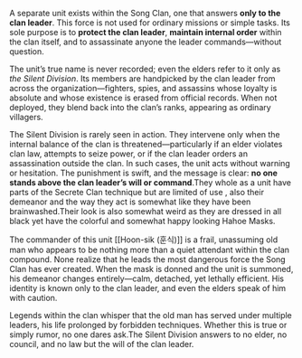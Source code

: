 A separate unit exists within the Song Clan, one that answers **only to the clan leader**. This force is not used for ordinary missions or simple tasks. Its sole purpose is to **protect the clan leader**, **maintain internal order** within the clan itself, and to assassinate anyone the leader commands—without question.

The unit’s true name is never recorded; even the elders refer to it only as _the Silent Division_. Its members are handpicked by the clan leader from across the organization—fighters, spies, and assassins whose loyalty is absolute and whose existence is erased from official records. When not deployed, they blend back into the clan’s ranks, appearing as ordinary villagers.

The Silent Division is rarely seen in action. They intervene only when the internal balance of the clan is threatened—particularly if an elder violates clan law, attempts to seize power, or if the clan leader orders an assassination outside the clan. In such cases, the unit acts without warning or hesitation. The punishment is swift, and the message is clear: **no one stands above the clan leader’s will or command**.They whole as a unit have parts of the Secrete Clan technique but are limited of use , also their demeanor and the way they act is somewhat like they have been brainwashed.Their look is also somewhat weird as they are dressed in all black yet have the colorful and somewhat happy looking Hahoe Masks.

The commander of this unit [[Hoon-sik (훈식)]] is a frail, unassuming old man who appears to be nothing more than a quiet attendant within the clan compound. None realize that he leads the most dangerous force the Song Clan has ever created. When the mask is donned and the unit is summoned, his demeanor changes entirely—calm, detached, yet lethally efficient. His identity is known only to the clan leader, and even the elders speak of him with caution.

Legends within the clan whisper that the old man has served under multiple leaders, his life prolonged by forbidden techniques. Whether this is true or simply rumor, no one dares ask.The Silent Division answers to no elder, no council, and no law but the will of the clan leader.